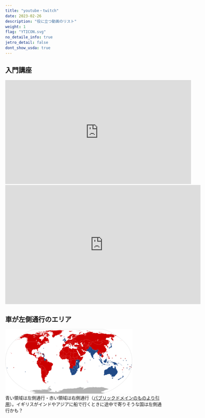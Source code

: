 ```yaml
---
title: "youtube・twitch"
date: 2023-02-26
description: "役に立つ動画のリスト"
weight: 1
flag: "YTICON.svg"
no_detaile_info: true
jetro_detail: false
dont_show_usda: true
---
```


## 入門講座

<div class="googlemap-if">
<iframe width="590" height="330" src="https://www.youtube.com/embed/HgPymmvsq8c" title="YouTube video player" frameborder="0" allow="accelerometer; autoplay; clipboard-write; encrypted-media; gyroscope; picture-in-picture; web-share" allowfullscreen></iframe>
</div>


<div class="googlemap-if">
<iframe src="https://player.twitch.tv/?video=1621039894&parent=geopinning.space" frameborder="0" allowfullscreen="true" scrolling="no" height="378" width="620"></iframe>
</div>

## 車が左側通行のエリア

<div class="googlemap-if">
<img src="./Countries_driving_on_the_left_or_right.svg.png" width="80%">
<div class="description-wide">青い領域は左側通行・赤い領域は右側通行（<a href="https://ja.wikipedia.org/wiki/%E5%B7%A6%E5%81%B4%E9%80%9A%E8%A1%8C%E3%81%AE%E5%9B%BD%E4%B8%80%E8%A6%A7#/media/%E3%83%95%E3%82%A1%E3%82%A4%E3%83%AB:Countries_driving_on_the_left_or_right.svg">パブリックドメインのものより引用</a>）。イギリスがインドやアジアに船で行くときに途中で寄りそうな国は左側通行かも？</div>
</div>
